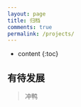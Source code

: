 ```yaml
---
layout: page
title: 归档
comments: true
permalink: /projects/
---
```


* content
{:toc}

## 有待发展
>冲鸭


